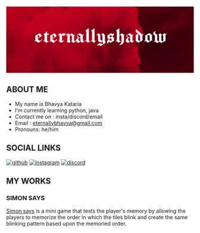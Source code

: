 ![developer](https://github.com/eternallyshadow/eternallyshadow/blob/main/static.png)

## ABOUT ME
-  My name is Bhavya Kataria
-  I’m currently learning python, java
-  Contact me on : insta/discord/email
-  Email : eternallybhavya@gmail.com
-  Pronouns: he/him

## SOCIAL LINKS
[<img src='https://cdn.jsdelivr.net/npm/simple-icons@3.0.1/icons/github.svg' alt='github' height='40'>](https://github.com/eternallyshadow)
[<img src='https://cdn.jsdelivr.net/npm/simple-icons@3.0.1/icons/instagram.svg' alt='instagram' height='40'>](https://www.instagram.com/eternallyshadow/)
[<img src='https://cdn.jsdelivr.net/npm/simple-icons@3.0.1/icons/discord.svg' alt='discord' height='40'>](https://discord.gg/kkq5F6jC5e) 

## MY WORKS 
### SIMON SAYS
[Simon says](https://github.com/eternallyshadow/simon-says) is a mini game that tests the player's memory by allowing the players to memorize the order in which the tiles blink and create the same blinking pattern based upon the memoried order.
